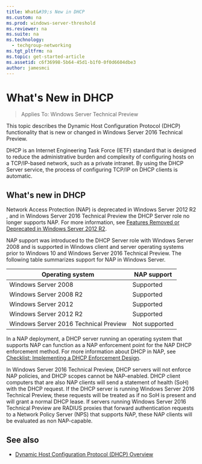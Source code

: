 ```yaml
---
title: What&#39;s New in DHCP
ms.custom: na
ms.prod: windows-server-threshold
ms.reviewer: na
ms.suite: na
ms.technology: 
  - techgroup-networking
ms.tgt_pltfrm: na
ms.topic: get-started-article
ms.assetid: c6f36998-5b64-45d1-b1f0-0f0d6604dbe3
author: jamesmci
---
```

# What's New in DHCP

>Applies To: Windows Server Technical Preview

This topic describes the Dynamic Host Configuration Protocol (DHCP) functionality that is new or changed in Windows Server 2016 Technical Preview.  
  
DHCP is an Internet Engineering Task Force (IETF) standard that is designed to reduce the administrative burden and complexity of configuring hosts on a TCP/IP-based network, such as a private intranet. By using the DHCP Server service, the process of configuring TCP/IP on DHCP clients is automatic.  
  
## <a name="BKMK_DHCP2012R2"></a>What's new in DHCP  
Network Access Protection (NAP) is deprecated in  Windows Server 2012 R2 , and in Windows Server 2016 Technical Preview the DHCP Server role no longer supports NAP. For more information, see [Features Removed or Deprecated in Windows Server 2012 R2](http://technet.microsoft.com/library/dn303411.aspx).  
  
NAP support was introduced to the DHCP Server role with  Windows Server 2008  and is supported in Windows client and server operating systems prior to Windows 10 and Windows Server 2016 Technical Preview. The following table summarizes support for NAP in Windows Server.  
  
|Operating system|NAP support|  
|--------------------|---------------|  
| Windows Server 2008 |Supported|  
| Windows Server 2008 R2 |Supported|  
| Windows Server 2012 |Supported|  
| Windows Server 2012 R2 |Supported|  
|Windows Server 2016 Technical Preview|Not supported|  
  
In a NAP deployment, a DHCP server running an operating system that supports NAP can function as a NAP enforcement point for the NAP DHCP enforcement method. For more information about DHCP in NAP, see [Checklist: Implementing a DHCP Enforcement Design](http://technet.microsoft.com/library/dd314186.aspx).  
  
In Windows Server 2016 Technical Preview, DHCP servers will not enforce NAP policies, and DHCP scopes cannot be NAP-enabled. DHCP client computers that are also NAP clients will send a statement of health (SoH) with the DHCP request. If the DHCP server is running Windows Server 2016 Technical Preview, these requests will be treated as if no SoH is present and will grant a normal DHCP lease. If servers running Windows Server 2016 Technical Preview are RADIUS proxies that forward authentication requests to a Network Policy Server (NPS) that supports NAP, these NAP clients will be evaluated as non NAP-capable.  
  
## See also  
  
-   [Dynamic Host Configuration Protocol (DHCP) Overview](assetId:///eb9ac71c-9eb7-4d51-b98c-8d50b9ddeaec)  
  

